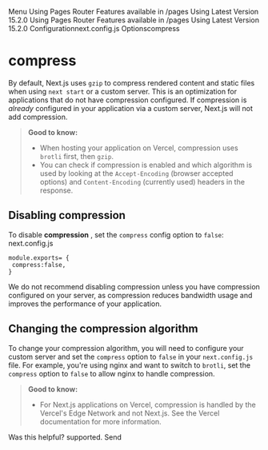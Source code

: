 Menu
Using Pages Router
Features available in /pages
Using Latest Version
15.2.0
Using Pages Router
Features available in /pages
Using Latest Version
15.2.0
Configurationnext.config.js Optionscompress
# compress
By default, Next.js uses `gzip` to compress rendered content and static files when using `next start` or a custom server. This is an optimization for applications that do not have compression configured. If compression is _already_ configured in your application via a custom server, Next.js will not add compression.
> **Good to know:**
>   * When hosting your application on Vercel, compression uses `brotli` first, then `gzip`.
>   * You can check if compression is enabled and which algorithm is used by looking at the `Accept-Encoding` (browser accepted options) and `Content-Encoding` (currently used) headers in the response.
> 

## Disabling compression
To disable **compression** , set the `compress` config option to `false`:
next.config.js
```
module.exports= {
 compress:false,
}
```

We do not recommend disabling compression unless you have compression configured on your server, as compression reduces bandwidth usage and improves the performance of your application.
## Changing the compression algorithm
To change your compression algorithm, you will need to configure your custom server and set the `compress` option to `false` in your `next.config.js` file.
For example, you're using nginx and want to switch to `brotli`, set the `compress` option to `false` to allow nginx to handle compression.
> **Good to know:**
>   * For Next.js applications on Vercel, compression is handled by the Vercel's Edge Network and not Next.js. See the Vercel documentation for more information.
> 

Was this helpful?
supported.
Send
